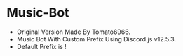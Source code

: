 # Music-Bot

- Original Version Made By Tomato6966.
- Music Bot With Custom Prefix Using Discord.js v12.5.3.
- Default Prefix is !
